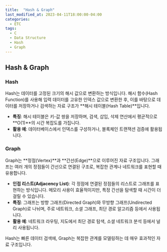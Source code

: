 ```yaml
---
title:  "Hash & Graph"
last_modified_at: 2023-04-11T18:00:00-04:00
categories:
  - ETC
tags: 
  - C
  - Data Structure
  - Hash
  - Graph
---
```


## Hash & Graph

### Hash

Hash는 데이터를 고정된 크기의 해시 값으로 변환하는 방식입니다. 해시 함수(Hash Function)를 사용해 입력 데이터를 고유한 인덱스 값으로 변환한 후, 이를 바탕으로 데이터를 저장하거나 검색하는 자료 구조가 **해시 테이블(Hash Table)**입니다.

- **특징**: 해시 테이블은 키-값 쌍을 저장하며, 검색, 삽입, 삭제 연산에서 평균적으로 **O(1)**의 시간 복잡도를 가집니다.
- **활용 예**: 데이터베이스에서 인덱스를 구성하거나, 블록체인 트랜잭션 검증에 활용됩니다.

### Graph

Graph는 **정점(Vertex)**과 **간선(Edge)**으로 이루어진 자료 구조입니다. 그래프는 여러 개의 정점들이 간선으로 연결된 구조로, 복잡한 관계나 네트워크를 표현할 때 유용합니다.

- **인접 리스트(Adjacency List)**: 각 정점에 연결된 정점들의 리스트로 그래프를 표현하는 방식입니다. 메모리 사용이 효율적이지만, 특정 간선을 탐색할 때 시간이 더 걸릴 수 있습니다.
- **특징**: 그래프는 방향 그래프(Directed Graph)와 무방향 그래프(Undirected Graph)로 나뉘며, 주로 네트워크, 소셜 그래프, 최단 경로 알고리즘 등에서 사용됩니다.
- **활용 예**: 네트워크 라우팅, 지도에서 최단 경로 탐색, 소셜 네트워크 분석 등에서 널리 사용됩니다.

Hash는 빠른 데이터 검색에, Graph는 복잡한 관계를 모델링하는 데 매우 효과적인 자료 구조입니다.
